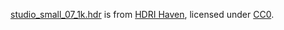 [studio_small_07_1k.hdr](studio_small_07_1k.hdr) is from
[HDRI Haven](https://hdrihaven.com/), licensed under
[CC0](https://creativecommons.org/publicdomain/zero/1.0/).
